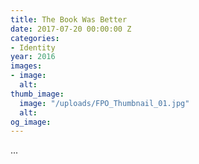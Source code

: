 ```yaml
---
title: The Book Was Better
date: 2017-07-20 00:00:00 Z
categories:
- Identity
year: 2016
images:
- image: 
  alt: 
thumb_image:
  image: "/uploads/FPO_Thumbnail_01.jpg"
  alt: 
og_image: 
---
```


...
